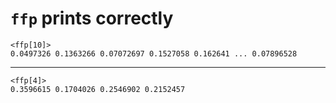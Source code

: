 # `ffp` prints correctly

    <ffp[10]>
    0.0497326 0.1363266 0.07072697 0.1527058 0.162641 ... 0.07896528

---

    <ffp[4]>
    0.3596615 0.1704026 0.2546902 0.2152457


